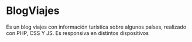 # BlogViajes
Es un blog viajes con información turística sobre algunos países, realizado con PHP, CSS Y JS. Es responsiva en distintos dispositivos

